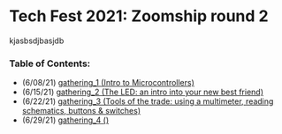 # Tech Fest 2021: Zoomship round 2

kjasbsdjbasjdb

### Table of Contents:

- (6/08/21) [gathering_1 (Intro to Microcontrollers)](https://github.com/practicaltech/TechFest/tree/master/2021/gathering_1)
- (6/15/21) [gathering_2 (The LED: an intro into your new best friend)](https://github.com/practicaltech/TechFest/tree/master/2021/gathering_2)
- (6/22/21) [gathering_3 (Tools of the trade: using a multimeter, reading schematics, buttons & switches)](https://github.com/practicaltech/TechFest/tree/master/2021/gathering_3)
- (6/29/21) [gathering_4 ()](https://github.com/practicaltech/TechFest/tree/master/2021/gathering_4)
